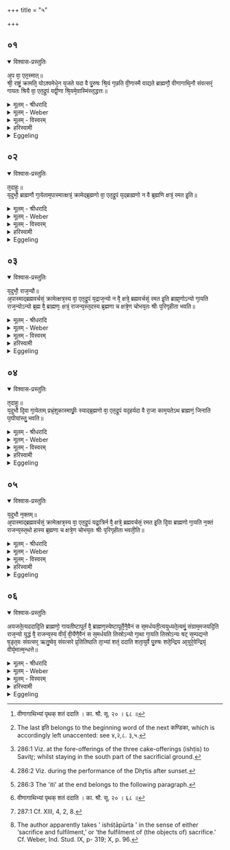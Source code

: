 +++
title = "५"

+++


## ०१


<details open><summary>विश्वास-प्रस्तुतिः</summary>

अ᳘प वा᳘ एत᳘स्मात्॥  
श्री᳘ राष्ट्रं᳘ क्रामति᳘ योऽश्वमेधे᳘न य᳘जते यदा वै पु᳘रुषः श्रि᳘यं ग᳘छति वी᳘णास्मै वाद्यते ब्राह्मणौ᳘ वीणागाथि᳘नौ संवत्सरं᳘ गायतः श्रियै वा᳘ एत᳘द्रूपं यद्वी᳘णा श्रि᳘यमे᳘वास्मिंस्त᳘द्धत्तः॥
</details>

<details><summary>मूलम् - श्रीधरादि</summary>

अ᳘प वा᳘ एत᳘स्मात्॥  
श्री᳘ राष्ट्रं᳘ क्रामति᳘ योऽश्वमेधे᳘न य᳘जते यदा वै पु᳘रुषः श्रि᳘यं ग᳘छति वी᳘णास्मै वाद्यते ब्राह्मणौ᳘ वीणागाथि᳘नौ संवत्सरं᳘ गायतः श्रियै वा᳘ एत᳘द्रूपं यद्वी᳘णा श्रि᳘यमे᳘वास्मिंस्त᳘द्धत्तः॥
</details>

<details><summary>मूलम् - Weber</summary>

अ᳘प वा᳘ एत᳘स्मात्॥  
श्री᳘ राष्ट्रं᳘ क्रामतिॗ योऽश्वमेधे᳘न य᳘जते यदा वै पु᳘रुषः श्रि᳘यं ग᳘छति वी᳘णास्मै वाद्यते ब्राह्मणौ᳘ वीणागाथि᳘नौ संवत्सरं᳘ गायतः श्रियै वा᳘ एत᳘द्रूपं यद्वी᳘णा श्रि᳘यमेॗवास्मिंस्त᳘द्धत्तः॥
</details>

<details><summary>मूलम् - विस्वरम्</summary>

अप वा एतस्माच्छ्री राष्ट्रं क्रामति । यो ऽश्वमेधेन यजते । यदा वै पुरुषः श्रियं गच्छति । वीणा ऽस्मै वाद्यते । ब्राह्मणौ वीणागाथिनौ संवत्सरं गायतः । श्रियै वा एतद्रूपम् । यद्वीणा । श्रियमेवास्मिंस्तद्धत्तः ॥ १ ॥ 
</details>

<details><summary>हरिस्वामी</summary>

अप वा एतस्मात् । एतेभ्यो यो ऽश्वमेधेन यजते । तस्मात् श्रीश्च समृद्धिः राष्ट्रं च जनपदः अप्रक्रामति ।  (ऋस्त्यौदीयानम् । ?) तत्प्रतीकाराय । ब्राह्मणौ वीणागाथिनौ संवत्सरं गायतः । श्रियो ह्येतत् रूपम् । या वीणा । श्रियमेवास्मिन्नेव धत्तः । कथं पुरा एतत् श्रियो रूपम्, इत्यत आह- **यदा वै पुरुष** इति । अर्थवादार्थ एवायमुपन्यासः । तस्यै प्रयाजेषु तायमानेषु । (अथ सायं धृतिषु हूयमानास्वश्विनोपबंधने च गुणत्वाद्गानोत्पत्तौ वाक्ये द्रष्टव्ये इतरे तावृत्तिवाक्यविशिष्टयोर्ब्राह्मणयोरन्यतरे ऽन्ये राजम्येन कथं बाध्येत !) ॥ १-३ ॥ 
</details>

<details><summary>Eggeling</summary>

1. But, indeed, distinction, royal sway, departs from him who performs the horse-sacrifice; and when a man attains to distinction, the lute is played to him. Two Brāhmaṇical lute-players sing (and play) for a year; for that--to wit, the lute--is a form (attribute) of distinction: it is distinction they thus confer upon him.
</details>


## ०२


<details open><summary>विश्वास-प्रस्तुतिः</summary>

त᳘दाहुः॥  
य᳘दुभौ᳘ ब्राह्मणौ गा᳘येताम᳘पास्मात्क्षत्रं᳘ क्रामेद्ब्र᳘ह्मणो वा᳘ एत᳘द्रूपं य᳘द्ब्राह्मणो न वै ब्र᳘ह्मणि क्षत्रं᳘ रमत इ᳘ति॥
</details>

<details><summary>मूलम् - श्रीधरादि</summary>

त᳘दाहुः॥  
य᳘दुभौ᳘ ब्राह्मणौ गा᳘येताम᳘पास्मात्क्षत्रं᳘ क्रामेद्ब्र᳘ह्मणो वा᳘ एत᳘द्रूपं य᳘द्ब्राह्मणो न वै ब्र᳘ह्मणि क्षत्रं᳘ रमत इ᳘ति॥
</details>

<details><summary>मूलम् - Weber</summary>

त᳘दाहुः॥  
य᳘दुभौ᳘ ब्राह्मणौ गा᳘येताम᳘पास्मात्क्षत्रं᳘ क्रामेद्ब्र᳘ह्मणो वा᳘ एत᳘द्रूपं य᳘द्ब्राह्मणो न वै ब्र᳘ह्मणि क्षत्रं᳘ रमत इ᳘ति॥
</details>

<details><summary>मूलम् - विस्वरम्</summary>

तदाहुः- यदुभौ ब्राह्मणौ गायेताम् । अपास्माक्षत्त्रं क्रामेत् । ब्रह्मणो वा एतद्रूपम् । यद् ब्राह्मणः । न वै ब्रह्मणि क्षत्त्रं रमत इति ॥ २ ॥ 
</details>

<details><summary>हरिस्वामी</summary>

[व्याख्यानं प्रथमे]
</details>

<details><summary>Eggeling</summary>

2. Concerning this they say, ‘Were both to be Brāhmaṇas who sing, noble rank (or political power) would depart from him; for he--to wit, a Brāhmaṇa--is a form of the priestly office; and the nobility takes no delight in the priestly office (or priesthood).
</details>


## ०३


<details open><summary>विश्वास-प्रस्तुतिः</summary>

य᳘दुभौ᳘ राज᳘न्यौ॥  
अ᳘पास्माद्ब्रह्मवर्चसं᳘ क्रामेत्क्षत्र᳘स्य वा᳘ एत᳘द्रूपं य᳘द्राज᳘न्यो न वै᳘ क्षत्रे᳘ ब्रह्मवर्चसं᳘ रमत इ᳘ति ब्राह्म᳘णोऽन्यो गा᳘यति राज᳘न्योऽन्यो ब्र᳘ह्म वै᳘ ब्राह्मणः᳘ क्षत्रं᳘ राजन्य᳘स्त᳘दस्य ब्र᳘ह्मणा च क्षत्रे᳘ण चोभय᳘तः श्रीः प᳘रिगृहीता भवति॥
</details>

<details><summary>मूलम् - श्रीधरादि</summary>

य᳘दुभौ᳘ राज᳘न्यौ॥  
अ᳘पास्माद्ब्रह्मवर्चसं᳘ क्रामेत्क्षत्र᳘स्य वा᳘ एत᳘द्रूपं य᳘द्राज᳘न्यो न वै᳘ क्षत्रे᳘ ब्रह्मवर्चसं᳘ रमत इ᳘ति ब्राह्म᳘णोऽन्यो गा᳘यति राज᳘न्योऽन्यो ब्र᳘ह्म वै᳘ ब्राह्मणः᳘ क्षत्रं᳘ राजन्य᳘स्त᳘दस्य ब्र᳘ह्मणा च क्षत्रे᳘ण चोभय᳘तः श्रीः प᳘रिगृहीता भवति॥
</details>

<details><summary>मूलम् - Weber</summary>

य᳘दुभौ᳘ राजॗन्यौ॥  
अ᳘पास्माद्ब्रह्मवर्चसं᳘ क्रामेत्क्षत्र᳘स्य वा᳘ एत᳘द्रूपं य᳘द्राजॗन्यो न वै᳘ क्षत्रे᳘ ब्रह्मवर्चसं᳘ रमत इ᳘ति ब्राह्मॗणोऽन्यो गा᳘यति राजॗन्योऽन्यो ब्र᳘ह्म वै᳘ ब्राह्मणः᳘ क्षत्रं᳘ राजन्य᳘स्त᳘दस्य ब्र᳘ह्मणा च क्षत्रे᳘ण चोभय᳘तः श्रीः प᳘रिगृहीता भवति॥
</details>

<details><summary>मूलम् - विस्वरम्</summary>

यदुभौ राजन्यौ । अपास्माद् ब्रह्मवर्चसं क्रामेत् । क्षत्त्रस्य वा एतद्रूपम् । यद्राजन्यः । न वै क्षत्त्रे ब्रह्मवर्चसं रमत इति । ब्राह्मणो ऽन्यो गायति । राजन्यो ऽन्यः । ब्रह्म वै ब्राह्मणः । क्षत्त्रं राजन्यः । तदस्य ब्रह्मणा च क्षत्त्रेण चोभयतः श्रीः परिगृहीता भवति ॥ ३ ॥ 
</details>

<details><summary>हरिस्वामी</summary>

[व्याख्यानं प्रथमे]
</details>

<details><summary>Eggeling</summary>

3. ‘And were both to be Rājanyas (nobles), spiritual lustre would depart from him; for he--to wit, the Rājanya--is a form of noble rank, and spiritual lustre takes no delight in noble rank.' One of those who sing is a Brāhmaṇa, and the other a Rājanya; for the Brāhmaṇa means priestly office, and the Rājanya noble rank: thus his distinction (social position) comes to be guarded on either side by the priesthood and the nobility.
</details>


## ०४


<details open><summary>विश्वास-प्रस्तुतिः</summary>

त᳘दाहुः॥  
य᳘दुभौ दि᳘वा गा᳘येताम् प्रभ्रं᳘शुकास्माछ्रीः᳘ स्याद्ब्र᳘ह्मणो वा᳘ एत᳘द्रूपं यद᳘हर्यदा वै रा᳘जा काम᳘यतेऽथ ब्राह्मणं᳘ जिनाति पा᳘पीयांस्तु᳘ भवति॥
</details>

<details><summary>मूलम् - श्रीधरादि</summary>

त᳘दाहुः॥  
य᳘दुभौ दि᳘वा गा᳘येताम् प्रभ्रं᳘शुकास्माछ्रीः᳘ स्याद्ब्र᳘ह्मणो वा᳘ एत᳘द्रूपं यद᳘हर्यदा वै रा᳘जा काम᳘यतेऽथ ब्राह्मणं᳘ जिनाति पा᳘पीयांस्तु᳘ भवति॥
</details>

<details><summary>मूलम् - Weber</summary>

त᳘दाहुः॥  
य᳘दुभौ दि᳘वा गा᳘येताम् प्रभ्रं᳘शुकास्माछ्रीः᳘ स्याद्ब्र᳘ह्मणो वा᳘ एत᳘द्रूपं यद᳘हर्यदा वै रा᳘जा काम᳘यतेऽथ ब्राह्मणं᳘ जिनाति पा᳘पीयांस्तु᳘ भवति॥
</details>

<details><summary>मूलम् - विस्वरम्</summary>

तदाहुः- यदुभौ दिवा गायेताम् । प्रभ्रंशुका ऽस्माच्छ्रीः स्यात् । ब्रह्मणो वा एतद्रूपम् । यदहः । यदा वै राजा कामयते । अथ ब्राह्मणं जिनाति । पापीयांस्तु भवति ॥ ४ ॥ 
</details>

<details><summary>हरिस्वामी</summary>

प्रभ्रंशुका प्रकर्षेण भ्रंशनधर्मिका इत्येवंबहुलक्षणं बह्वन्नमभक्षत् । बहुभिर्ऋतुभिरयं राजा अयजत इष्टवान् इति । एवं प्रभूतं सारं अचितमक्लिष्टं सात्विकं पात्रेषु अददात् दत्तवानिति ब्राह्मणो गायति । एवं बहुभिः शूरैः सह निर्यात्यम्, जयोत्तरमविक्रव्यं अयुध्यत इति । एवं चतुरंगेण बलेन वक्त्रादिना व्यूहेन अनीकोरः-कक्ष्यादिमबध्नन् । अमुं चतुर्दत्तकूटयुद्धादिकं संग्रामम् । अथवा कुरुसंग्रामं बालसंग्रामं प्राच्यसंग्रामं उदीच्यमपीत्यादिकं अजयज्जितवान् । अयं राजेति राजन्यो गायति । नान्यं प्रत्येकं [^१_१२] शतं ददाति । परिक्रीयमाणयोस्तयोः प्राधान्यात् । ऋत्विजां तु क्रतुदक्षिणोक्तपरिमाणा दीयते । इति न प्रत्येकं सकला दीयते ॥ ४-६ ॥ 

[^१_१२]: वीणागाथिभ्यां पृथक् शतं ददाति । का. श्रौ. सू. २० । ६८ ॥ 

इति श्रीमदाचार्यहरिस्वामिनः कृतौ माध्यन्दिनीयशतपथब्राह्मणभाष्ये त्रयोदशकाण्डे प्रथमे ऽध्याये पञ्चमं ब्राह्मणम् ॥ १३ । १ । ५ ॥ 
</details>

<details><summary>Eggeling</summary>

4. Concerning this they say, ‘Were both to sing by day, his distinction would be apt to fall away from him: for that--to wit, the day--is a form of the priestly dignity; and when the king chooses he may oppress (despoil) the Brāhmaṇa, but he will fare the worse (or, become the poorer) for it.
</details>


## ०५


<details open><summary>विश्वास-प्रस्तुतिः</summary>

य᳘दुभौ न᳘क्तम्॥  
अ᳘पास्माद्ब्रह्मवर्चसं᳘ क्रामेत्क्षत्र᳘स्य वा᳘ एत᳘द्रूपं यद्रा᳘त्रिर्न वै᳘ क्षत्रे᳘ ब्रह्मवर्चसं᳘ रमत इ᳘ति दि᳘वा ब्राह्मणो गा᳘यति न᳘क्तं राजन्य᳘स्त᳘थो हास्य ब्र᳘ह्मणा च क्षत्रे᳘ण चोभय᳘तः श्रीः प᳘रिगृहीता भवती᳘ति॥
</details>

<details><summary>मूलम् - श्रीधरादि</summary>

य᳘दुभौ न᳘क्तम्॥  
अ᳘पास्माद्ब्रह्मवर्चसं᳘ क्रामेत्क्षत्र᳘स्य वा᳘ एत᳘द्रूपं यद्रा᳘त्रिर्न वै᳘ क्षत्रे᳘ ब्रह्मवर्चसं᳘ रमत इ᳘ति दि᳘वा ब्राह्मणो गा᳘यति न᳘क्तं राजन्य᳘स्त᳘थो हास्य ब्र᳘ह्मणा च क्षत्रे᳘ण चोभय᳘तः श्रीः प᳘रिगृहीता भवती᳘ति॥
</details>

<details><summary>मूलम् - Weber</summary>

य᳘दुभौ न᳘क्तम्॥  
अ᳘पास्माद्ब्रह्मवर्चसं᳘ क्रामेत्क्षत्र᳘स्य वा᳘ एत᳘द्रूपं यद्रा᳘त्रिर्न वै᳘ क्षत्रे᳘ ब्रह्मवर्चसं᳘ रमत इ᳘ति दि᳘वा ब्राह्मणो गा᳘यति न᳘क्तं राजन्य᳘स्त᳘थो हास्य ब्र᳘ह्मणा च क्षत्रे᳘ण चोभय᳘तः श्रीः प᳘रिगृहीता भवती᳘ति [^wbr_1] ॥  

[^wbr_1]: The last इति belongs to the beginning word of the next कण्डिका, which is accordingly left unaccented: see ४,२,८. ३,५.
</details>

<details><summary>मूलम् - विस्वरम्</summary>

यदुभौ नक्तम् । अपास्माद्ब्रह्मवर्चसं क्रामेत् । क्षत्त्रस्य वा एतद्रूपम् । यद्रात्रिः । न वै क्षत्त्रे ब्रह्मवर्चसं रमत इति । दिवा ब्राह्मणो गायति । नक्तं राजन्यः । तथो हास्य ब्रह्मणा च क्षत्त्रेण चोभयतः श्रीः परिगृहीता । भवति इति ॥ ५ ॥ 
</details>

<details><summary>हरिस्वामी</summary>

[व्याख्यानं चतुर्थे]
</details>

<details><summary>Eggeling</summary>

5. 'And if both (were to sing) at night, spiritual lustre would fall away from him; for that--to wit, the night--is a form of the nobility, and spiritual lustre takes no delight in the nobility.' The Brāhmaṇa sings by day [^egg_716], and the Rājanya at night [^egg_717]; and thus, indeed, his distinction comes to be guarded on either side by the priesthood and the nobility [^egg_718].

[^egg_716]: 286:1 Viz. at the fore-offerings of the three cake-offerings (ishṭis) to Savitr̥; whilst staying in the south part of the sacrificial ground.

[^egg_717]: 286:2 Viz. during the performance of the Dhr̥tis after sunset.

[^egg_718]: 286:3 The 'iti' at the end belongs to the following paragraph.
</details>


## ०६


<details open><summary>विश्वास-प्रस्तुतिः</summary>

अयजते᳘त्यददादि᳘ति ब्राह्मणो᳘ गायतीष्टापूर्तं वै᳘ ब्राह्मण᳘स्येष्टापूर्ते᳘नै᳘वैनं स स᳘मर्धयती᳘त्ययुध्यते᳘त्यमुं᳘ संग्राम᳘मजयदि᳘ति राज᳘न्यो युद्धं वै᳘ राजन्य᳘स्य वीर्यं᳘ वी᳘र्येणै᳘वैनं स स᳘मर्धयति तिस्रोऽन्यो गा᳘था गा᳘यति तिस्रोऽन्यः षट् स᳘म्पद्यन्ते ष᳘डृत᳘वः संवत्सर᳘ ऋतु᳘ष्वेव᳘ संवत्सरे प्र᳘तितिष्ठति ता᳘भ्यां शतं᳘ ददाति शता᳘युर्वै पु᳘रुषः शते᳘न्द्रिय आ᳘युरे᳘वेन्द्रियं᳘ वीर्य᳘मात्म᳘न्धत्ते॥
</details>

<details><summary>मूलम् - श्रीधरादि</summary>

अयजते᳘त्यददादि᳘ति ब्राह्मणो᳘ गायतीष्टापूर्तं वै᳘ ब्राह्मण᳘स्येष्टापूर्ते᳘नै᳘वैनं स स᳘मर्धयती᳘त्ययुध्यते᳘त्यमुं᳘ संग्राम᳘मजयदि᳘ति राज᳘न्यो युद्धं वै᳘ राजन्य᳘स्य वीर्यं᳘ वी᳘र्येणै᳘वैनं स स᳘मर्धयति तिस्रोऽन्यो गा᳘था गा᳘यति तिस्रोऽन्यः षट् [^१_१२] स᳘म्पद्यन्ते ष᳘डृत᳘वः संवत्सर᳘ ऋतु᳘ष्वेव᳘ संवत्सरे प्र᳘तितिष्ठति ता᳘भ्यां शतं᳘ ददाति शता᳘युर्वै पु᳘रुषः शते᳘न्द्रिय आ᳘युरे᳘वेन्द्रियं᳘ वीर्य᳘मात्म᳘न्धत्ते॥

[^१_१२]: 'इत्यपचत्' 'इत्यजि नात्' इति क्रमेण ब्राह्मणराजन्यगाने शाखान्तरीयवाक्ययोजननोक्तषट्त्वसंपत्तिर्द्रष्टव्या ।
</details>

<details><summary>मूलम् - Weber</summary>

अयजते᳘त्यददादि᳘ति ब्राह्मणो᳘ गायतीष्टापूर्तं वै᳘ ब्राह्मण᳘स्येष्टापूर्ते᳘नैॗवैनᳫं स स᳘मर्धयती᳘त्ययुध्यते᳘त्यमु᳘ᳫं᳘ संग्राम᳘मजयदि᳘ति राजॗन्यो युद्धं वै᳘ राजन्य᳘स्य वीर्यं᳘ वीॗर्येणैॗवैनᳫं स स᳘मर्धयति तिस्रोऽन्यो गा᳘था गा᳘यति तिस्रोऽन्यः षट् स᳘म्पद्यन्ते ष᳘डृत᳘वः संवत्सर᳘ ऋतु᳘ष्वेव᳘ संवत्सरे प्र᳘तितिष्ठति ता᳘भ्यां शतं᳘ ददाति शता᳘युर्वै पु᳘रुषः शते᳘न्द्रिय आ᳘युरेॗवेन्द्रियं᳘ वीर्य᳘मात्म᳘न्धत्ते॥
</details>

<details><summary>मूलम् - विस्वरम्</summary>

अयजतेत्यददादिति ब्राह्मणो गायति । इष्टापूर्तं वै ब्राह्मणस्य । इष्टापूर्तेनैवैनं समर्द्धयति । इत्ययुध्यतेत्यमुं संग्राममजयदिति राजन्यः । युद्धं वै राजन्यस्य वीर्यम् । वीर्येणैवैनं समर्द्धयति । तिस्रो ऽन्यो गाथा गायति । तिस्रो ऽन्यः । षट् संपद्यन्ते । षट् ऋतवः संवत्सरः । ऋतुष्वेव संवत्सरे प्रतितिष्ठति । ताभ्यां शतं ददाति । शतायुर्वै पुरुषः । शतेन्द्रियः । आयुरेवेन्द्रियं वीर्यमात्मन्धत्ते ॥ ६ ॥ 
</details>

<details><summary>हरिस्वामी</summary>

[व्याख्यानं चतुर्थे]
</details>

<details><summary>Eggeling</summary>

6. 'Such sacrifices he offered,--such gifts he gave!' such (are the topics about which) the

 Brāhmaṇa sings [^egg_719]; for to the Brāhmaṇa belongs the fulfilment of wishes [^egg_720]: it is with the fulfilment of wishes he (the Brāhmaṇa) thus endows him (the Sacrificer). 'Such war he waged,--such battle he won!' such (are the topics about which) the Rājanya sings; for the battle is the Rājanya's strength: it is with strength he thus endows him. Three stanzas the one sings, and three stanzas the other, they amount to six,--six seasons make up a year: he thus establishes (the Sacrificer) in the seasons, in the year. To both of them he presents a hundred; for man has a life of a hundred (years), and a hundred energies: it is vitality and energy, vital power, he confers upon him.

[^egg_719]: 287:1 Cf. XIII, 4, 2, 8.

[^egg_720]: The author apparently takes ' ishśṭāpūrta ' in the sense of either ‘sacrifice and fulfilment,’ or ‘the fulfilment of (the objects of) sacrifice.' Cf. Weber, Ind. Stud. IX, p- 319; X, p. 96.
</details>

